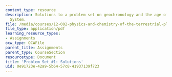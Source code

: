 ```yaml
---
content_type: resource
description: Solutions to a problem set on geochronology and the age of the Solar
  System.
file: /media/courses/12-002-physics-and-chemistry-of-the-terrestrial-planets-fall-2008/0e91723e42a95b6457c841937139f723_MIT12_002f08_ps01_solutions.pdf
file_type: application/pdf
learning_resource_types:
- Assignments
ocw_type: OCWFile
parent_title: Assignments
parent_type: CourseSection
resourcetype: Document
title: 'Problem Set #1: Solutions'
uid: 0e91723e-42a9-5b64-57c8-41937139f723
---
```

